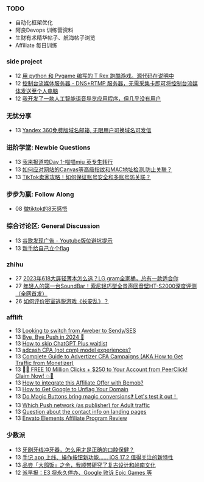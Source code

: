 ### TODO
-  自动化框架优化
-  阿良Devops 训练营资料
-  生财有术精华帖子、航海帖子浏览
-  Affiliate 每日训练

### side project
<!-- sideproject:START -->
-  12 [用 python 和 Pygame 编写的 T Rex 跑酷游戏。源代码在说明中](https://www.youtube.com/watch?v=pZySIXSelCA)
-  12 [控制台流媒体服务器 - DNS+RTMP 服务器，无需采集卡即可将控制台流媒体发送至个人电脑](https://github.com/Aioros/console-streaming-server)
-  12 [我开发了一款人工智能语音导览应用程序，但几乎没有用户](https://www.reddit.com/r/SideProject/comments/18gpp0e/ive_built_an_ai_audio_tour_app_but_have_almost_no/)<!-- sideproject:END -->


### 无忧分享
<!-- ruyo:START -->
-  13 [Yandex 360免费版域名邮箱, 无限用户可换域名可发信](https://51.ruyo.net/18565.html)<!-- ruyo:END -->

### 进阶学堂: Newbie Questions
<!-- advertcn1:START -->
-  13 [我来报道啦Day 1-喵喵miu  英专生转行](https://www.advertcn.com/thread-113291-1-1.html)
-  13 [如何应对网站的Canvas等高级指纹和MAC地址检测,防止关联？](https://www.advertcn.com/thread-113288-1-1.html)
-  13 [TikTok卖家攻略！如何保证账号安全和多账号防关联？](https://www.advertcn.com/thread-113287-1-1.html)<!-- advertcn1:END -->

### 步步为赢: Follow Along
<!-- advertcn2:START -->
-  08 [做tiktok的8天感悟](https://www.advertcn.com/thread-113232-1-1.html)<!-- advertcn2:END -->

### 综合讨论区: General Discussion
<!-- advertcn3:START -->
-  13 [谷歌发现广告 - Youtube版位避坑提示](https://www.advertcn.com/thread-113295-1-1.html)
-  13 [新手给自己立个flag](https://www.advertcn.com/thread-113293-1-1.html)<!-- advertcn3:END -->


### zhihu
<!-- zhihu:START -->
-  27 [2023年618大屏轻薄本怎么选？LG gram全家桶，总有一款适合你](http://zhuanlan.zhihu.com/p/632641888?utm_campaign=rss&utm_medium=rss&utm_source=rss&utm_content=title)
-  27 [年轻人的第一台SoundBar！索尼轻巧型全景声回音壁HT-S2000深度评测（全网首发）](http://zhuanlan.zhihu.com/p/630990296?utm_campaign=rss&utm_medium=rss&utm_source=rss&utm_content=title)
-  26 [如何评价密室逃脱游戏《长安乱》？](http://www.zhihu.com/question/563950552/answer/3045961312?utm_campaign=rss&utm_medium=rss&utm_source=rss&utm_content=title)<!-- zhihu:END -->

### afflift
<!-- afflift:START -->
-  13 [Looking to switch from Aweber to Sendy/SES](https://afflift.com/f/threads/looking-to-switch-from-aweber-to-sendy-ses.12260/)
-  13 [Bye, Bye Push in 2024 🫡](https://afflift.com/f/threads/bye-bye-push-in-2024-%F0%9F%AB%A1.12258/)
-  13 [How to skip ChatGPT Plus waitlist](https://afflift.com/f/threads/how-to-skip-chatgpt-plus-waitlist.12268/)
-  13 [adcash CPA &lpar;not cpm&rpar; model experiences?](https://afflift.com/f/threads/adcash-cpa-not-cpm-model-experiences.12255/)
-  13 [Complete Guide to Advertizer CPA Campaigns &lpar;AKA How to Get Traffic from Monetizer&rpar;](https://afflift.com/f/threads/complete-guide-to-advertizer-cpa-campaigns-aka-how-to-get-traffic-from-monetizer.5266/)
-  13 [🚀💥 FREE 10 Million Clicks + $250 to Your Account from PeerClick! Claim Now! 💥🚀](https://afflift.com/f/threads/%F0%9F%9A%80%F0%9F%92%A5-free-10-million-clicks-250-to-your-account-from-peerclick-claim-now-%F0%9F%92%A5%F0%9F%9A%80.12257/)
-  13 [How to integrate this Affiliate Offer with Bemob?](https://afflift.com/f/threads/how-to-integrate-this-affiliate-offer-with-bemob.12249/)
-  13 [How to Get Google to Unflag Your Domain](https://afflift.com/f/threads/how-to-get-google-to-unflag-your-domain.9960/)
-  13 [Do Magic Buttons bring magic conversions❓ Let&#39;s test it out！](https://afflift.com/f/threads/do-magic-buttons-bring-magic-conversions%E2%9D%93-lets-test-it-out%EF%BC%81.12261/)
-  13 [Which Push network &lpar;as publisher&rpar; for Adult traffic](https://afflift.com/f/threads/which-push-network-as-publisher-for-adult-traffic.12254/)
-  13 [Question about the contact info on landing pages](https://afflift.com/f/threads/question-about-the-contact-info-on-landing-pages.12266/)
-  13 [Envato Elements Affiliate Program Review](https://afflift.com/f/threads/envato-elements-affiliate-program-review.12267/)<!-- afflift:END -->

### 少数派
<!-- sspai:START -->
-  13 [牙刷牙线冲牙器，怎么用才是正确的口腔保健？](https://sspai.com/post/85039)
-  13 [手记 app 上线、操作按钮新功能…… iOS 17.2 值得关注的新特性](https://sspai.com/post/85032)
-  13 [品尝「大鸽饭」之余，我顺带研究了复古设计和岭南文化](https://sspai.com/post/84928)
-  12 [派早报：E3 将永久停办、Google 败诉 Epic Games 等](https://sspai.com/post/85034)<!-- sspai:END -->
